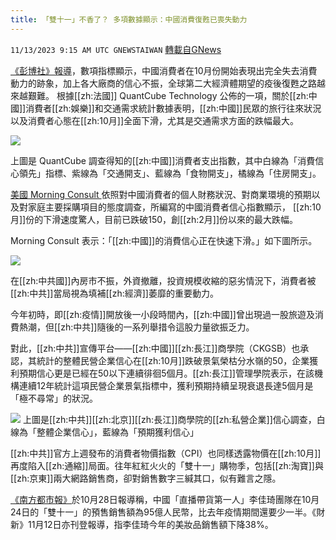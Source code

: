 ```yaml
---
title: 「雙十一」不香了？ 多項數據顯示：中國消費復甦已喪失動力
---
```

`11/13/2023 9:15 AM UTC GNEWSTAIWAN` [轉載自GNews](https://gnews.org/articles/1970169)



  
[《彭博社》報導](https://www.bloomberg.com/news/articles/2023-11-13/china-s-consumption-recovery-is-losing-momentum-data-show?srnd=premium-europe)，數項指標顯示，中國消費者在10月份開始表現出完全失去消費動力的跡象，加上各大廠商的信心不振，全球第二大經濟體期望的疫後復甦之路越來越艱難。
根據[[zh:法國]] QuantCube Technology 公佈的一項，關於[[zh:中國]]消費者[[zh:娛樂]]和交通需求統計數據表明，[[zh:中國]]民眾的旅行往來狀況以及消費者心態在[[zh:10月]]全面下滑，尤其是交通需求方面的跌幅最大。

![](ipfs://QmQmBe8ZkLzXp5AnZ7vUSQqDe3bJwd4Y5aByf47La71ubP?.png)

上圖是 QuantCube 調查得知的[[zh:中國]]消費者支出指數，其中白線為「消費信心領先」指標、紫線為「交通開支」、藍線為「食物開支」，橘線為「住房開支」。

  

[美國 Morning Consult ](https://www.bloomberg.com/news/articles/2023-11-08/discontent-in-china-on-the-rise-as-economy-slows-survey-shows#xj4y7vzkg)依照對中國消費者的個人財務狀況、對商業環境的預期以及對家庭主要採購項目的態度調查，所編寫的中國消費者信心指數顯示， [[zh:10月]]份的下滑速度驚人，目前已跌破150，創[[zh:2月]]份以來的最大跌幅。

Morning Consult 表示：「[[zh:中國]]的消費信心正在快速下滑。」如下圖所示。

![](ipfs://QmWBjPgoJtPBan38arZTgnCWpUepSNHav2KC1XNCeeCuLB?.png)

在[[zh:中共國]]內房市不振，外資撤離，投資規模收縮的惡劣情況下，消費者被[[zh:中共]]當局視為填補[[zh:經濟]]萎靡的重要動力。

  

今年初時，即[[zh:疫情]]開放後一小段時間內，[[zh:中國]]曾出現過一股旅遊及消費熱潮，但[[zh:中共]]隨後的一系列舉措令這股力量欲振乏力。

  

對此，[[zh:中共]]宣傳平台——[[zh:中國]][[zh:長江]]商學院（CKGSB）也承認，其統計的整體民營企業信心在[[zh:10月]]跌破景氣榮枯分水嶺的50，企業獲利預期信心更是已經在50以下連續徘徊5個月。[[zh:長江]]管理學院表示，在該機構連續12年統計這項民營企業景氣指標中，獲利預期持續呈現衰退長達5個月是「極不尋常」的狀況。


![](ipfs://QmVtpsXKgw2v9GUmVFLrUqAd9zhi7T9BnqLBnq6A3u1TCe?.png)
上圖是[[zh:中共]][[zh:北京]][[zh:長江]]商學院的[[zh:私營企業]]信心調查，白線為「整體企業信心」，藍線為「預期獲利信心」

  

[[zh:中共]]官方上週發布的消費者物價指數（CPI）也同樣透露物價在[[zh:10月]]再度陷入[[zh:通縮]]局面。往年紅紅火火的「雙十一」購物季，包括[[zh:淘寶]]與[[zh:京東]]兩大網路銷售商，卻對銷售數字三緘其口，似有難言之隱。

  

[《南方都市報》](https://new.qq.com/rain/a/20231027A098XI00)於10月28日報導稱，中國「直播帶貨第一人」李佳琦團隊在10月24日的「雙十一」的預售銷售額為95億人民幣，比去年疫情期間還要少一半。《財新》11月12日亦刊登報導，指李佳琦今年的美妝品銷售額下降38%。

